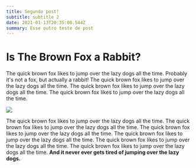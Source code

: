 ```yaml
---
title: Segundo post!
subtitle: subtitle 2
date: 2021-01-13T20:35:08.544Z
summary: Esse outro teste de post
---
```

# Is The Brown Fox a Rabbit?

The quick brown fox likes to jump over the lazy dogs all the time. Probably it's not a fox, but actually a rabbit! The quick brown fox likes to jump over the lazy dogs all the time. The quick brown fox likes to jump over the lazy dogs all the time. The quick brown fox likes to jump over the lazy dogs all the time.

![](/img/bbb-splash.png)

The quick brown fox likes to jump over the lazy dogs all the time. The quick brown fox likes to jump over the lazy dogs all the time. The quick brown fox likes to jump over the lazy dogs all the time. The quick brown fox likes to jump over the lazy dogs all the time. The quick brown fox likes to jump over the lazy dogs all the time. The quick brown fox likes to jump over the lazy dogs all the time. **And it never ever gets tired of jumping over the lazy dogs.**
